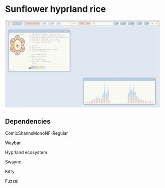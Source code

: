 # Sunflower hyprland rice
![sunflower](screenshot.png)

## Dependencies
ComicShannsMonoNF-Regular

Waybar

Hyprland ecosystem

Swaync

Kitty

Fuzzel
